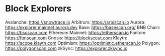 
# Block Explorers

Avalanche: https://snowtrace.io
Arbitrum: https://arbiscan.io
Aurora: https://explorer.mainnet.aurora.dev
Base: https://basescan.org/
BNB Chain: https://bscscan.com
Ethereum Mainnet: https://etherscan.io
Fantom: https://ftmscan.com
Gnosis: https://blockscout.com
Klaytn: https://scope.klaytn.com
Optimism: https://optimistic.etherscan.io
Polygon: https://polygonscan.com
zkSync: https://explorer.zksync.io

